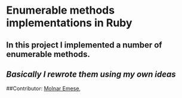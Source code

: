 Enumerable methods implementations in Ruby
=============
In this project I implemented a number of enumerable methods.
---
_Basically I rewrote them using my own ideas_
---
##Contributor:
	[Molnar Emese](https://github.com/Mesi21),
	
